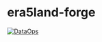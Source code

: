 # era5land-forge
[![DataOps](https://github.com/hydrocloudservices/era5-forge/actions/workflows/main.yml/badge.svg)](https://github.com/hydrocloudservices/era5-forge/actions/workflows/main.yml)
